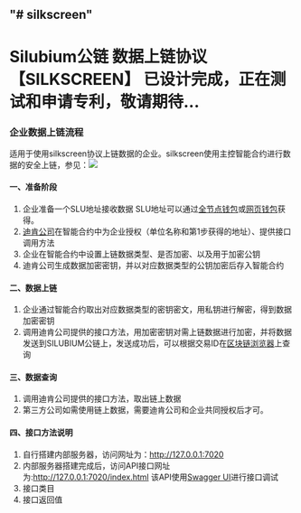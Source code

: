 ## "# silkscreen"

# Silubium公链 数据上链协议【SILKSCREEN】 已设计完成，正在测试和申请专利，敬请期待...


### 企业数据上链流程
适用于使用silkscreen协议上链数据的企业。silkscreen使用主控智能合约进行数据的安全上链，参见：![](https://slugithub.oss-cn-beijing.aliyuncs.com/silkscreen/silkscreen-V5.jpg)

#### 一、准备阶段
1. 企业准备一个SLU地址接收数据
SLU地址可以通过[全节点钱包](http://update.silubium.org)或[网页钱包](https://webwallet.silubium.org)获得。
2. [迪肯公司](http://www.deaking.net)在智能合约中为企业授权（单位名称和第1步获得的地址）、提供接口调用方法
3. 企业在智能合约中设置上链数据类型、是否加密、以及用于加密公钥
4. 迪肯公司生成数据加密密钥，并以对应数据类型的公钥加密后存入智能合约

#### 二、数据上链
1. 企业通过智能合约取出对应数据类型的密钥密文，用私钥进行解密，得到数据加密密钥
2. 调用迪肯公司提供的接口方法，用加密密钥对需上链数据进行加密，并将数据发送到SILUBIUM公链上，发送成功后，可以根据交易ID在[区块链浏览器]( https://silkchain2.silubium.org)上查询

#### 三、数据查询
1. 调用迪肯公司提供的接口方法，取出链上数据
2. 第三方公司如需使用链上数据，需要迪肯公司和企业共同授权后才可。

#### 四、接口方法说明
1. 自行搭建内部服务器，访问网址为：http://127.0.0.1:7020 
2. 内部服务器搭建完成后，访问API接口网址为:http://127.0.0.1:7020/index.html 该API使用[Swagger UI](https://swagger.io/tools/swagger-ui/)进行接口调试
3. 接口类目
4. 接口返回值

